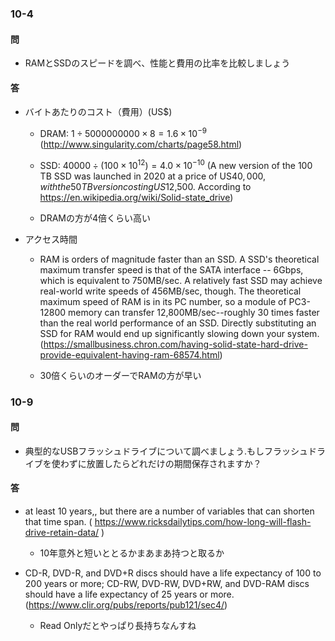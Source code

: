 ### 10-4
#### 問
- RAMとSSDのスピードを調べ、性能と費用の比率を比較しましょう
#### 答
- バイトあたりのコスト（費用）(US$) 
    - DRAM: $1 \div 5000000000 \times 8 = 1.6\times 10^{-9}$ (http://www.singularity.com/charts/page58.html)
    - SSD: $40000 \div (100 \times 10^{12})=4.0 \times 10^{-10}$ (A new version of the 100 TB SSD was launched in 2020 at a price of US$40,000, with the 50 TB version costing US$12,500. According to https://en.wikipedia.org/wiki/Solid-state_drive)
    
    - DRAMの方が4倍くらい高い

- アクセス時間
    - RAM is orders of magnitude faster than an SSD. A SSD's theoretical maximum transfer speed is that of the SATA interface -- 6Gbps, which is equivalent to 750MB/sec. A relatively fast SSD may achieve real-world write speeds of 456MB/sec, though. The theoretical maximum speed of RAM is in its PC number, so a module of PC3-12800 memory can transfer 12,800MB/sec--roughly 30 times faster than the real world performance of an SSD. Directly substituting an SSD for RAM would end up significantly slowing down your system. (https://smallbusiness.chron.com/having-solid-state-hard-drive-provide-equivalent-having-ram-68574.html)
    
    - 30倍くらいのオーダーでRAMの方が早い


### 10-9
#### 問
- 典型的なUSBフラッシュドライブについて調べましょう.もしフラッシュドライブを使わずに放置したらどれだけの期間保存されますか？
#### 答
- at least 10 years,, but there are a number of variables that can shorten that time span. ( https://www.ricksdailytips.com/how-long-will-flash-drive-retain-data/ )

    - 10年意外と短いととるかまあまあ持つと取るか

- CD-R, DVD-R, and DVD+R discs should have a life expectancy of 100 to 200 years or more; CD-RW, DVD-RW, DVD+RW, and DVD-RAM discs should have a life expectancy of 25 years or more. (https://www.clir.org/pubs/reports/pub121/sec4/)

    - Read Onlyだとやっぱり長持ちなんすね




